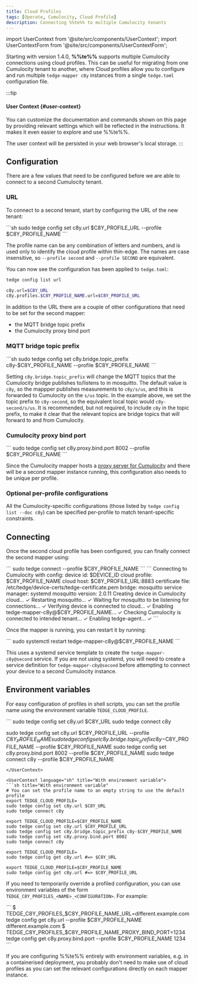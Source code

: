 ```yaml
---
title: Cloud Profiles
tags: [Operate, Cumulocity, Cloud Profile]
description: Connecting %%te%% to multiple Cumulocity tenants
---
```


import UserContext from '@site/src/components/UserContext';
import UserContextForm from '@site/src/components/UserContextForm';

Starting with version 1.4.0, **%%te%%** supports multiple Cumulocity connections
using cloud profiles. This can be useful for migrating from one Cumulocity
tenant to another, where Cloud profiles allow you to configure and run multiple
`tedge-mapper c8y` instances from a single `tedge.toml` configuration file.

:::tip
#### User Context {#user-context}

You can customize the documentation and commands shown on this page by providing
relevant settings which will be reflected in the instructions. It makes it even
easier to explore and use %%te%%.

<UserContextForm settings="C8Y_PROFILE_NAME,C8Y_PROFILE_URL,C8Y_URL,DEVICE_ID" />

The user context will be persisted in your web browser's local storage.
:::

## Configuration
There are a few values that need to be configured before we are able to connect
to a second Cumulocity tenant.

### URL
To connect to a second tenant, start by configuring the URL of the new tenant:

<UserContext>
```sh
sudo tedge config set c8y.url $C8Y_PROFILE_URL --profile $C8Y_PROFILE_NAME
```
</UserContext>

The profile name can be any combination of letters and numbers, and is used only
to identify the cloud profile within thin-edge. The names are case insensitive,
so `--profile second` and `--profile SECOND` are equivalent.

You can now see the configuration has been applied to `tedge.toml`:

```sh
tedge config list url
```

<UserContext language="sh" title="Output">

```sh
c8y.url=$C8Y_URL
c8y.profiles.$C8Y_PROFILE_NAME.url=$C8Y_PROFILE_URL
```

</UserContext>

In addition to the URL there are a couple of other configurations that need to
be set for the second mapper:
- the MQTT bridge topic prefix
- the Cumulocity proxy bind port

### MQTT bridge topic prefix
<UserContext>
```sh
sudo tedge config set c8y.bridge.topic_prefix c8y-$C8Y_PROFILE_NAME --profile $C8Y_PROFILE_NAME
```
</UserContext>

Setting `c8y.bridge.topic_prefix` will change the MQTT topics that the
Cumulocity bridge publishes to/listens to in mosquitto. The default value is
`c8y`, so the mappper publishes measurements to `c8y/s/us`, and this is
forwarded to Cumulocity on the `s/us` topic. In the example above, we set the
topic prefix to `c8y-second`, so the equivalent local topic would
`c8y-second/s/us`. It is recommended, but not required, to include `c8y` in the
topic prefix, to make it clear that the relevant topics are bridge topics that
will forward to and from Cumulocity.

### Cumulocity proxy bind port
<UserContext>
```
sudo tedge config set c8y.proxy.bind.port 8002 --profile $C8Y_PROFILE_NAME
```
</UserContext>

Since the Cumulocity mapper hosts a [proxy server for
Cumulocity](../../references/cumulocity-proxy.md) and there will be a second
mapper instance running, this configuration also needs to be unique per profile.

### Optional per-profile configurations
All the Cumulocity-specific configurations (those listed by `tedge config list
--doc c8y`) can be specified per-profile to match tenant-specific constraints.

## Connecting
Once the second cloud profile has been configured, you can finally connect the
second mapper using:

<UserContext>
```
sudo tedge connect --profile $C8Y_PROFILE_NAME
```
</UserContext>

<UserContext language="" title="Output">
```
Connecting to Cumulocity with config:
        device id: $DEVICE_ID
        cloud profile: $C8Y_PROFILE_NAME
        cloud host: $C8Y_PROFILE_URL:8883
        certificate file: /etc/tedge/device-certs/tedge-certificate.pem
        bridge: mosquitto
        service manager: systemd
        mosquitto version: 2.0.11
Creating device in Cumulocity cloud... ✓
Restarting mosquitto... ✓
Waiting for mosquitto to be listening for connections... ✓
Verifying device is connected to cloud... ✓
Enabling tedge-mapper-c8y@$C8Y_PROFILE_NAME... ✓
Checking Cumulocity is connected to intended tenant... ✓
Enabling tedge-agent... ✓
```
</UserContext>

Once the mapper is running, you can restart it by running:

<UserContext>
```
sudo systemctl restart tedge-mapper-c8y@$C8Y_PROFILE_NAME
```
</UserContext>

This uses a systemd service template to create the `tedge-mapper-c8y@second`
service. If you are not using systemd, you will need to create a service
definition for `tedge-mapper-c8y@second` before attempting to connect your
device to a second Cumulocity instance.

## Environment variables
For easy configuration of profiles in shell scripts, you can set the profile
name using the environment variable `TEDGE_CLOUD_PROFILE`.

<UserContext language="sh" title="With arguments">
```
sudo tedge config set c8y.url $C8Y_URL
sudo tedge connect c8y

sudo tedge config set c8y.url $C8Y_PROFILE_URL --profile $C8Y_PROFILE_NAME
sudo tedge config set c8y.bridge.topic_prefix c8y-$C8Y_PROFILE_NAME --profile $C8Y_PROFILE_NAME
sudo tedge config set c8y.proxy.bind.port 8002 --profile $C8Y_PROFILE_NAME
sudo tedge connect c8y --profile $C8Y_PROFILE_NAME
```
</UserContext>

<UserContext language="sh" title="With environment variable">
```sh title="With environment variable"
# You can set the profile name to an empty string to use the default profile
export TEDGE_CLOUD_PROFILE=
sudo tedge config set c8y.url $C8Y_URL
sudo tedge connect c8y

export TEDGE_CLOUD_PROFILE=$C8Y_PROFILE_NAME
sudo tedge config set c8y.url $C8Y_PROFILE_URL
sudo tedge config set c8y.bridge.topic_prefix c8y-$C8Y_PROFILE_NAME
sudo tedge config set c8y.proxy.bind.port 8002
sudo tedge connect c8y

export TEDGE_CLOUD_PROFILE=
sudo tedge config get c8y.url #=> $C8Y_URL

export TEDGE_CLOUD_PROFILE=$C8Y_PROFILE_NAME
sudo tedge config get c8y.url #=> $C8Y_PROFILE_URL
```
</UserContext>

If you need to temporarily override a profiled configuration, you can use
environment variables of the form `TEDGE_C8Y_PROFILES_<NAME>_<CONFIGURATION>`.
For example:

<UserContext>
```
$ TEDGE_C8Y_PROFILES_$C8Y_PROFILE_NAME_URL=different.example.com tedge config get c8y.url --profile $C8Y_PROFILE_NAME
different.example.com
$ TEDGE_C8Y_PROFILES_$C8Y_PROFILE_NAME_PROXY_BIND_PORT=1234 tedge config get c8y.proxy.bind.port --profile $C8Y_PROFILE_NAME
1234
```
</UserContext>

If you are configuring %%te%% entirely with environment variables, e.g. in a
containerised deployment, you probably don't need to make use of cloud profiles
as you can set the relevant configurations directly on each mapper instance.